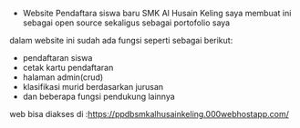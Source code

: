 - Website Pendaftara siswa baru SMK Al Husain Keling
   saya membuat ini sebagai open source sekaligus sebagai portofolio saya

dalam website ini sudah ada fungsi seperti sebagai berikut:
- pendaftaran siswa
- cetak kartu pendaftaran
- halaman admin(crud)
- klasifikasi murid berdasarkan jurusan
- dan beberapa fungsi pendukung lainnya

web bisa diakses di :https://ppdbsmkalhusainkeling.000webhostapp.com/
